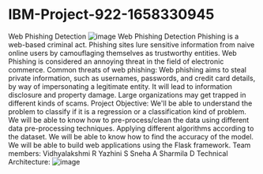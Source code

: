 # IBM-Project-922-1658330945
Web Phishing Detection
![image](https://user-images.githubusercontent.com/98167400/202630017-caaa18b8-99a6-4adf-a396-5e969033eb67.png)
Web Phishing Detection
Phishing is a web-based criminal act. Phishing sites lure sensitive information from naive online users by camouflaging themselves as trustworthy entities. Web Phishing is considered an annoying threat in the field of electronic commerce.
Common threats of web phishing:
Web phishing aims to steal private information, such as usernames, passwords, and credit card details, by way of impersonating a legitimate entity.
It will lead to information disclosure and property damage.
Large organizations may get trapped in different kinds of scams.
Project Objective:
We'll be able to understand the problem to classify if it is a regression or a classification kind of problem.
We will be able to know how to pre-process/clean the data using different data pre-processing techniques.
Applying different algorithms according to the dataset.
We will be able to know how to find the accuracy of the model.
We will be able to build web applications using the Flask framework.
Team members:
Vidhyalakshmi R
Yazhini S
Sneha A
Sharmila D
Technical Architecture:
![image](https://user-images.githubusercontent.com/98167400/202630656-b75efd39-b498-430d-a9c0-4c2ce3164ceb.png)

